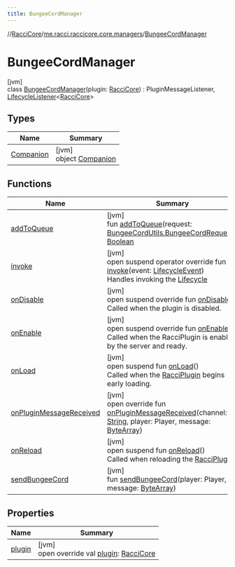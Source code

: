 ```yaml
---
title: BungeeCordManager
---
```

//[RacciCore](../../../index.html)/[me.racci.raccicore.core.managers](../index.html)/[BungeeCordManager](index.html)



# BungeeCordManager



[jvm]\
class [BungeeCordManager](index.html)(plugin: [RacciCore](../../me.racci.raccicore.core/-racci-core/index.html)) : PluginMessageListener, [LifecycleListener](../../me.racci.raccicore.api.lifecycle/-lifecycle-listener/index.html)&lt;[RacciCore](../../me.racci.raccicore.core/-racci-core/index.html)&gt;



## Types


| Name | Summary |
|---|---|
| [Companion](-companion/index.html) | [jvm]<br>object [Companion](-companion/index.html) |


## Functions


| Name | Summary |
|---|---|
| [addToQueue](add-to-queue.html) | [jvm]<br>fun [addToQueue](add-to-queue.html)(request: [BungeeCordUtils.BungeeCordRequest](../../me.racci.raccicore.api.utils.minecraft/-bungee-cord-utils/-bungee-cord-request/index.html)): [Boolean](https://kotlinlang.org/api/latest/jvm/stdlib/kotlin/-boolean/index.html) |
| [invoke](../../me.racci.raccicore.api.lifecycle/-lifecycle-listener/invoke.html) | [jvm]<br>open suspend operator override fun [invoke](../../me.racci.raccicore.api.lifecycle/-lifecycle-listener/invoke.html)(event: [LifecycleEvent](../../me.racci.raccicore.api.lifecycle/-lifecycle-event/index.html))<br>Handles invoking the [Lifecycle](../../me.racci.raccicore.api.lifecycle/-lifecycle/index.html) |
| [onDisable](on-disable.html) | [jvm]<br>open suspend override fun [onDisable](on-disable.html)()<br>Called when the plugin is disabled. |
| [onEnable](on-enable.html) | [jvm]<br>open suspend override fun [onEnable](on-enable.html)()<br>Called when the RacciPlugin is enabled by the server and ready. |
| [onLoad](../../me.racci.raccicore.api.lifecycle/-lifecycle-listener/on-load.html) | [jvm]<br>open suspend fun [onLoad](../../me.racci.raccicore.api.lifecycle/-lifecycle-listener/on-load.html)()<br>Called when the [RacciPlugin](../../me.racci.raccicore.api.plugin/-racci-plugin/index.html) begins early loading. |
| [onPluginMessageReceived](on-plugin-message-received.html) | [jvm]<br>open override fun [onPluginMessageReceived](on-plugin-message-received.html)(channel: [String](https://kotlinlang.org/api/latest/jvm/stdlib/kotlin/-string/index.html), player: Player, message: [ByteArray](https://kotlinlang.org/api/latest/jvm/stdlib/kotlin/-byte-array/index.html)) |
| [onReload](../../me.racci.raccicore.api.lifecycle/-lifecycle-listener/on-reload.html) | [jvm]<br>open suspend fun [onReload](../../me.racci.raccicore.api.lifecycle/-lifecycle-listener/on-reload.html)()<br>Called when reloading the [RacciPlugin](../../me.racci.raccicore.api.plugin/-racci-plugin/index.html). |
| [sendBungeeCord](send-bungee-cord.html) | [jvm]<br>fun [sendBungeeCord](send-bungee-cord.html)(player: Player, message: [ByteArray](https://kotlinlang.org/api/latest/jvm/stdlib/kotlin/-byte-array/index.html)) |


## Properties


| Name | Summary |
|---|---|
| [plugin](plugin.html) | [jvm]<br>open override val [plugin](plugin.html): [RacciCore](../../me.racci.raccicore.core/-racci-core/index.html) |


